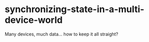 synchronizing-state-in-a-multi-device-world
===========================================

Many devices, much data... how to keep it all straight?
